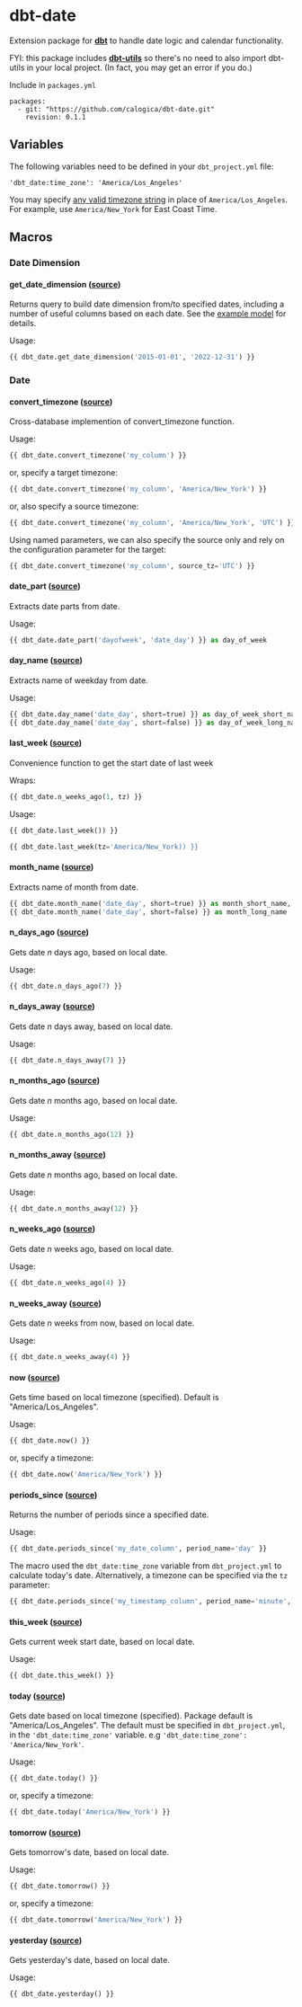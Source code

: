 # dbt-date
Extension package for [**dbt**](https://github.com/fishtown-analytics/dbt) to handle date logic and calendar functionality.

FYI: this package includes [**dbt-utils**](https://github.com/fishtown-analytics/dbt-utils) so there's no need to also import dbt-utils in your local project. (In fact, you may get an error if you do.)

Include in `packages.yml`

```
packages:
  - git: "https://github.com/calogica/dbt-date.git"
    revision: 0.1.1
```

## Variables
The following variables need to be defined in your `dbt_project.yml` file:

`'dbt_date:time_zone': 'America/Los_Angeles'`

You may specify [any valid timezone string](https://en.wikipedia.org/wiki/List_of_tz_database_time_zones) in place of `America/Los_Angeles`.
For example, use `America/New_York` for East Coast Time.

## Macros

### Date Dimension

#### get_date_dimension ([source](macros/get_date_dimension.sql))
Returns query to build date dimension from/to specified dates, including a number of useful columns based on each date.
See the [example model](models/examples/dim_date.sql) for details.

Usage:

```python
{{ dbt_date.get_date_dimension('2015-01-01', '2022-12-31') }}
```

### Date

#### convert_timezone ([source](macros/date/convert_timezone.sql))
Cross-database implemention of convert_timezone function.

Usage:

```python
{{ dbt_date.convert_timezone('my_column') }}
```

or, specify a target timezone:

```python
{{ dbt_date.convert_timezone('my_column', 'America/New_York') }}
```

or, also specify a source timezone:

```python
{{ dbt_date.convert_timezone('my_column', 'America/New_York', 'UTC') }}
```

Using named parameters, we can also specify the source only and rely on the configuration parameter for the target:

```python
{{ dbt_date.convert_timezone('my_column', source_tz='UTC') }}
```

#### date_part ([source](macros/date/date_part.sql))
Extracts date parts from date.

Usage:

```python
{{ dbt_date.date_part('dayofweek', 'date_day') }} as day_of_week
```

#### day_name ([source](macros/date/day_name.sql))
Extracts name of weekday from date.

Usage:

```python
{{ dbt_date.day_name('date_day', short=true) }} as day_of_week_short_name,
{{ dbt_date.day_name('date_day', short=false) }} as day_of_week_long_name
```

#### last_week ([source](macros/date/last_week.sql))
Convenience function to get the start date of last week

Wraps:
```python
{{ dbt_date.n_weeks_ago(1, tz) }}
```

Usage:
```python
{{ dbt_date.last_week()) }}
```
```python
{{ dbt_date.last_week(tz='America/New_York)) }}
```

#### month_name ([source](macros/date/month_name.sql))
Extracts name of month from date.

```python
{{ dbt_date.month_name('date_day', short=true) }} as month_short_name,
{{ dbt_date.month_name('date_day', short=false) }} as month_long_name
```

#### n_days_ago ([source](macros/date/n_days_ago.sql))
Gets date _n_ days ago, based on local date.

Usage:

```python
{{ dbt_date.n_days_ago(7) }}
```

#### n_days_away ([source](macros/date/n_days_away.sql))
Gets date _n_ days away, based on local date.

Usage:

```python
{{ dbt_date.n_days_away(7) }}
```

#### n_months_ago ([source](macros/date/n_months_ago.sql))
Gets date _n_ months ago, based on local date.

Usage:

```python
{{ dbt_date.n_months_ago(12) }}
```

#### n_months_away ([source](macros/date/n_months_away.sql))
Gets date _n_ months ago, based on local date.

Usage:

```python
{{ dbt_date.n_months_away(12) }}
```

#### n_weeks_ago ([source](macros/date/n_weeks_ago.sql))
Gets date _n_ weeks ago, based on local date.

Usage:

```python
{{ dbt_date.n_weeks_ago(4) }}
```

#### n_weeks_away ([source](macros/date/n_weeks_away.sql))
Gets date _n_ weeks from now, based on local date.

Usage:

```python
{{ dbt_date.n_weeks_away(4) }}
```

#### now ([source](macros/date/now.sql))
Gets time based on local timezone (specified). Default is "America/Los_Angeles".

Usage:

```python
{{ dbt_date.now() }}
```

or, specify a timezone:

```python
{{ dbt_date.now('America/New_York') }}
```

#### periods_since ([source](macros/date/periods_since.sql))
Returns the number of periods since a specified date.

Usage:

```python
{{ dbt_date.periods_since('my_date_column', period_name='day' }}
```

The macro used the `dbt_date:time_zone` variable from `dbt_project.yml` to calculate today's date.
Alternatively, a timezone can be specified via the `tz` parameter:

```python
{{ dbt_date.periods_since('my_timestamp_column', period_name='minute', tz='UTC' }}
```

#### this_week ([source](macros/date/this_week.sql))
Gets current week start date, based on local date.

Usage:

```python
{{ dbt_date.this_week() }}
```

#### today ([source](macros/date/today.sql))
Gets date based on local timezone (specified). Package default is "America/Los_Angeles". The default must be specified in `dbt_project.yml`, in the `'dbt_date:time_zone'` variable. e.g `'dbt_date:time_zone': 'America/New_York'`.

Usage:

```python
{{ dbt_date.today() }}
```

or, specify a timezone:
```python
{{ dbt_date.today('America/New_York') }}
```

#### tomorrow ([source](macros/date/tomorrow.sql))
Gets tomorrow's date, based on local date.

Usage:

```python
{{ dbt_date.tomorrow() }}
```

or, specify a timezone:
```python
{{ dbt_date.tomorrow('America/New_York') }}
```

#### yesterday ([source](macros/date/yesterday.sql))
Gets yesterday's date, based on local date.

Usage:

```python
{{ dbt_date.yesterday() }}
```
